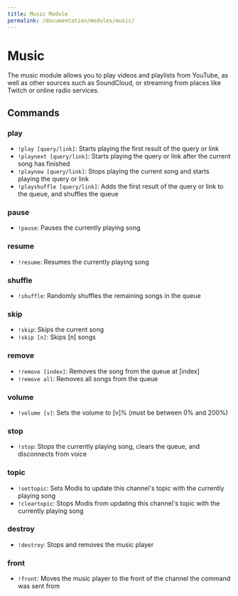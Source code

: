 ```yaml
---
title: Music Module
permalink: /documentation/modules/music/
---
```

# Music

The music module allows you to play videos and playlists from YouTube, as well as other sources such as SoundCloud, or streaming from places like Twitch or online radio services.

## Commands

### play

- `!play [query/link]`: Starts playing the first result of the query or link
- `!playnext [query/link]`: Starts playing the query or link after the current song has finished
- `!playnow [query/link]`: Stops playing the current song and starts playing the query or link
- `!playshuffle [query/link]`: Adds the first result of the query or link to the queue, and shuffles the queue

### pause

- `!pause`: Pauses the currently playing song

### resume

- `!resume`: Resumes the currently playing song

### shuffle

- `!shuffle`: Randomly shuffles the remaining songs in the queue

### skip

- `!skip`: Skips the current song
- `!skip [n]`: Skips [n] songs

### remove

- `!remove [index]`: Removes the song from the queue at [index]
- `!remove all`: Removes all songs from the queue

### volume

- `!volume [v]`: Sets the volume to [v]% (must be between 0% and 200%)

### stop

- `!stop`: Stops the currently playing song, clears the queue, and disconnects from voice

### topic

- `!settopic`: Sets Modis to update this channel's topic with the currently playing song
- `!cleartopic`: Stops Modis from updating this channel's topic with the currently playing song

### destroy

- `!destroy`: Stops and removes the music player

### front

- `!front`: Moves the music player to the front of the channel the command was sent from
